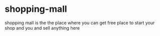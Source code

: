 # shopping-mall
shopping mall is the the place where you can get free place to start your shop and you and sell anything here
